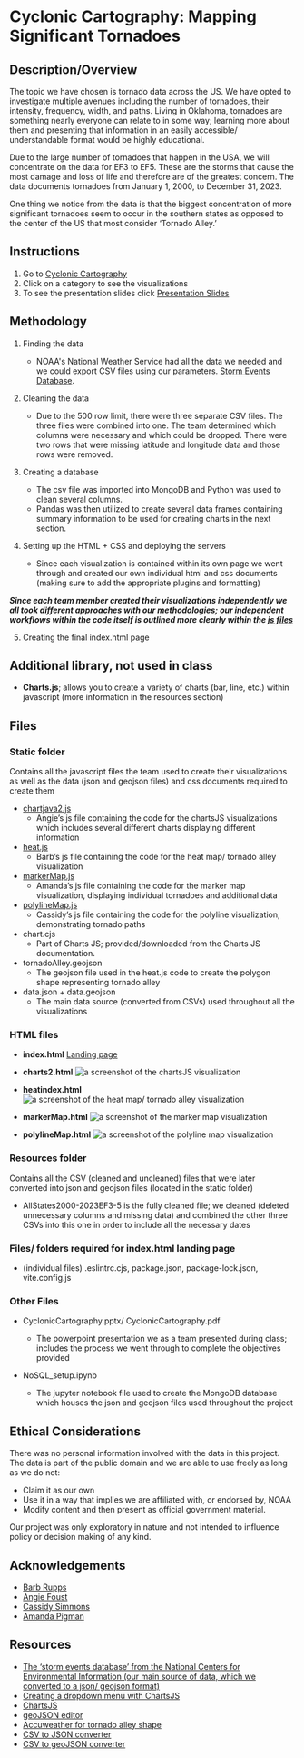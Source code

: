 # Cyclonic Cartography: Mapping Significant Tornadoes

## Description/Overview
The topic we have chosen is tornado data across the US. We have opted to investigate multiple avenues including the number of tornadoes, their intensity, frequency, width, and paths. Living in Oklahoma, tornadoes are something nearly everyone can relate to in some way; learning more about them and presenting that information in an easily accessible/ understandable format would be highly educational.

Due to the large number of tornadoes that happen in the USA, we will concentrate on the data for EF3 to EF5. These are the storms that cause the most damage and loss of life and therefore are of the greatest concern. The data documents tornadoes from January 1, 2000, to December 31, 2023.

One thing we notice from the data is that the biggest concentration of more significant tornadoes seem to occur in the southern states as opposed to the center of the US that most consider ‘Tornado Alley.’

## Instructions
1. Go to <a href="https://brupps.github.io/Cyclonic_Cartography/">Cyclonic Cartography</a>
2. Click on a category to see the visualizations
3. To see the presentation slides click <a href="https://github.com/brupps/Cyclonic_Cartography/blob/main/CyclonicCartography.pdf">Presentation Slides</a>

## Methodology
1. Finding the data
	- NOAA's National Weather Service had all the data we needed and we could export CSV files using our parameters. <a href="https://www.ncdc.noaa.gov/stormevents/">Storm Events Database</a>.

2. Cleaning the data
	- Due to the 500 row limit, there were three separate CSV files. The three files were combined into one. The team determined which columns were necessary and which could be dropped. There were two rows that were missing latitude and longitude data and those rows were removed. 

3. Creating a database
	- The csv file was imported into MongoDB and Python was used to clean several columns.
	- Pandas was then utilized to create several data frames containing summary information to be used for creating charts in the next section.

4. Setting up the HTML + CSS and deploying the servers
	- Since each visualization is contained within its own page we went through and created our own individual html and css documents (making sure to add the appropriate plugins and formatting)

***Since each team member created their visualizations independently we all took different approaches with our methodologies; our independent workflows within the code itself is outlined more clearly within the <a href="https://github.com/cassidysimmons/Cyclonic_Cartography_project-3/tree/main/static">js files</a>***

5. Creating the final index.html page


## Additional library, not used in class
- **Charts.js**; allows you to create a variety of charts (bar, line, etc.) within javascript (more information in the resources section)


## Files
### Static folder

Contains all the javascript files the team used to create their visualizations as well as the data (json and geojson files) and css documents required to create them
- <a href="https://github.com/cassidysimmons/Cyclonic_Cartography_project-3/blob/main/static/chartjava2.js">chartjava2.js</a>
	- Angie’s js file containing the code for the chartsJS visualizations which includes several different charts displaying different information
- <a href="https://github.com/cassidysimmons/Cyclonic_Cartography_project-3/blob/main/static/heat.js">heat.js </a>
	- Barb’s js file containing the code for the heat map/ tornado alley visualization
- <a href="https://github.com/cassidysimmons/Cyclonic_Cartography_project-3/blob/main/static/markerMap.js">markerMap.js </a>
	- Amanda’s js file containing the code for the marker map visualization, displaying individual tornadoes and additional data
- <a href="https://github.com/cassidysimmons/Cyclonic_Cartography_project-3/blob/main/static/polylineMap.js">polylineMap.js </a>
	- Cassidy’s js file containing the code for the polyline visualization, demonstrating tornado paths
- chart.cjs
	- Part of Charts JS; provided/downloaded from the Charts JS documentation.
- tornadoAlley.geojson
	- The geojson file used in the heat.js code to create the polygon shape representing tornado alley
- data.json + data.geojson
	- The main data source (converted from CSVs) used throughout all the visualizations 

### HTML files

- **index.html**
[Landing page](https://brupps.github.io/Cyclonic_Cartography/)

- **charts2.html**
![a screenshot of the chartsJS visualization](https://github.com/cassidysimmons/Cyclonic_Cartography_project-3/blob/main/images/charts2image.PNG)

- **heatindex.html**
![a screenshot of the heat map/ tornado alley visualization](https://github.com/cassidysimmons/Cyclonic_Cartography_project-3/blob/main/images/heatIndexImage.PNG)

- **markerMap.html**
![a screenshot of the marker map visualization](https://github.com/cassidysimmons/Cyclonic_Cartography_project-3/blob/main/images/markerMapImage.PNG)

- **polylineMap.html**
![a screenshot of the polyline map visualization](https://github.com/cassidysimmons/Cyclonic_Cartography_project-3/blob/main/images/polylineMapImage.PNG)

### Resources folder

Contains all the CSV (cleaned and uncleaned) files that were later converted into json and geojson files (located in the static folder)

- AllStates2000-2023EF3-5 is the fully cleaned file; we cleaned (deleted unnecessary columns and missing data) and combined the other three CSVs into this one in order to include all the necessary dates

### Files/ folders required for index.html landing page
- (individual files) .eslintrc.cjs, package.json, package-lock.json, vite.config.js

### Other Files
- CyclonicCartography.pptx/ CyclonicCartography.pdf
	- The powerpoint presentation we as a team presented during class; includes the process we went through to complete the objectives provided

- NoSQL_setup.ipynb
	- The jupyter notebook file used to create the MongoDB database which houses the json and geojson files used throughout the project


## Ethical Considerations
There was no personal information involved with the data in this project. The data is part of the public domain and we are able to use freely as long as we do not: 
- Claim it as our own
- Use it in a way that implies we are affiliated with, or endorsed by, NOAA
- Modify content and then present as official government material.

Our project was only exploratory in nature and not intended to influence policy or decision making of any kind.


## Acknowledgements
- <a href="https://github.com/brupps">Barb Rupps</a>
- <a href="https://github.com/angiecfoust">Angie Foust </a>
- <a href="https://github.com/cassidysimmons">Cassidy Simmons </a>
- <a href="https://github.com/ASPigman">Amanda Pigman </a>


## Resources
- <a href="https://www.ncdc.noaa.gov/stormevents/listevents.jsp?eventType=%28C%29+Tornado&beginDate_mm=01&beginDate_dd=01&beginDate_yyyy=2000&endDate_mm=12&endDate_dd=31&endDate_yyyy=2010&hailfilter=0.00&tornfilter=3&windfilter=000&sort=DT&submitbutton=Search&statefips=-999%2CALL">The ‘storm events database’ from the National Centers for Environmental Information (our main source of data, which we converted to a json/ geojson format)</a>
- <a href="https://www.youtube.com/watch?v=mH6MfzUJRms">Creating a dropdown menu with ChartsJS</a>
- <a href="https://www.chartjs.org/docs/latest/samples/information.html">ChartsJS </a>
- <a href="https://geojson.io/#map=2/0/20">geoJSON editor </a>
- <a href="https://www.accuweather.com/en/severe-weather/is-tornado-alley-shifting-east/1162839">Accuweather for tornado alley shape </a>
- <a href="https://csvjson.com/csv2json">CSV to JSON converter</a>
- <a href="https://open-innovations.github.io/CSV2GeoJSON/">CSV to geoJSON converter</a>


